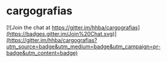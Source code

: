 cargografias
============

[![Join the chat at https://gitter.im/hhba/cargografias](https://badges.gitter.im/Join%20Chat.svg)](https://gitter.im/hhba/cargografias?utm_source=badge&utm_medium=badge&utm_campaign=pr-badge&utm_content=badge)